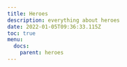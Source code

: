 ```yaml
---
title: Heroes
description: everything about heroes
date: 2022-01-05T09:36:33.115Z
toc: true
menu:
  docs:
    parent: heroes
---
```

